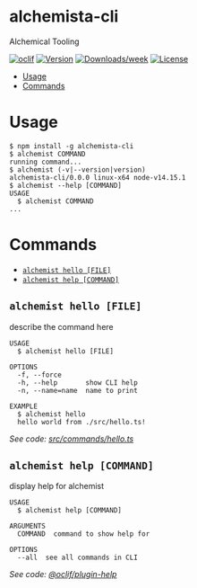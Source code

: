 alchemista-cli
==============

Alchemical Tooling

[![oclif](https://img.shields.io/badge/cli-oclif-brightgreen.svg)](https://oclif.io)
[![Version](https://img.shields.io/npm/v/alchemista-cli.svg)](https://npmjs.org/package/alchemista-cli)
[![Downloads/week](https://img.shields.io/npm/dw/alchemista-cli.svg)](https://npmjs.org/package/alchemista-cli)
[![License](https://img.shields.io/npm/l/alchemista-cli.svg)](https://github.com/TylerGarlick/Alchemista/blob/master/package.json)

<!-- toc -->
* [Usage](#usage)
* [Commands](#commands)
<!-- tocstop -->
# Usage
<!-- usage -->
```sh-session
$ npm install -g alchemista-cli
$ alchemist COMMAND
running command...
$ alchemist (-v|--version|version)
alchemista-cli/0.0.0 linux-x64 node-v14.15.1
$ alchemist --help [COMMAND]
USAGE
  $ alchemist COMMAND
...
```
<!-- usagestop -->
# Commands
<!-- commands -->
* [`alchemist hello [FILE]`](#alchemist-hello-file)
* [`alchemist help [COMMAND]`](#alchemist-help-command)

## `alchemist hello [FILE]`

describe the command here

```
USAGE
  $ alchemist hello [FILE]

OPTIONS
  -f, --force
  -h, --help       show CLI help
  -n, --name=name  name to print

EXAMPLE
  $ alchemist hello
  hello world from ./src/hello.ts!
```

_See code: [src/commands/hello.ts](https://github.com/TylerGarlick/Alchemista/blob/v0.0.0/src/commands/hello.ts)_

## `alchemist help [COMMAND]`

display help for alchemist

```
USAGE
  $ alchemist help [COMMAND]

ARGUMENTS
  COMMAND  command to show help for

OPTIONS
  --all  see all commands in CLI
```

_See code: [@oclif/plugin-help](https://github.com/oclif/plugin-help/blob/v3.2.2/src/commands/help.ts)_
<!-- commandsstop -->
